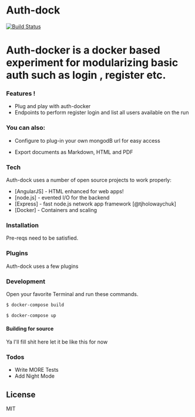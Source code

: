 # Auth-dock
[![Build Status](https://travis-ci.org/joemccann/dillinger.svg?branch=master)](https://travis-ci.org/joemccann/dillinger)

# Auth-docker is a docker based experiment for modularizing basic auth such as login , register etc.



### Features !

  - Plug and play with auth-docker 
  - Endpoints to perform register login and list all users available on the run
 

### You can also:
  - Configure to plug-in your own mongodB url for easy access
  
  - Export documents as Markdown, HTML and PDF



### Tech

Auth-dock uses a number of open source projects to work properly:

* [AngularJS] - HTML enhanced for web apps!
* [node.js] - evented I/O for the backend
* [Express] - fast node.js network app framework [@tjholowaychuk]
* [Docker] - Containers and scaling

### Installation
 Pre-reqs need to be satisfied.
### Plugins

Auth-dock uses a few plugins

### Development




Open your favorite Terminal and run these commands.


```sh
$ docker-compose build
```
```sh
$ docker-compose up
```
#### Building for source

Ya I'll fill shit here let it be like this for now



### Todos

 - Write MORE Tests
 - Add Night Mode

License
----

MIT


